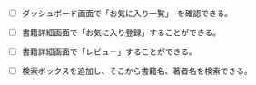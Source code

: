 










- [ ] ダッシュボード画面で「お気に入り一覧」　を確認できる。

- [ ] 書籍詳細画面で「お気に入り登録」することができる。

- [ ] 書籍詳細画面で「レビュー」することができる。

- [ ] 検索ボックスを追加し、そこから書籍名、著者名を検索できる。
